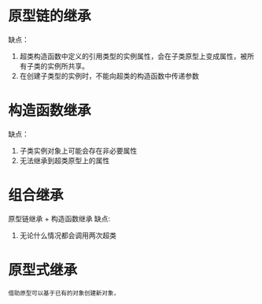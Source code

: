 # 原型链的继承
缺点：
1. 超类构造函数中定义的引用类型的实例属性，会在子类原型上变成属性，被所有子类的实例所共享。
2. 在创建子类型的实例时，不能向超类的构造函数中传递参数

# 构造函数继承
缺点：
1. 子类实例对象上可能会存在非必要属性
2. 无法继承到超类原型上的属性

# 组合继承
原型链继承 + 构造函数继承
缺点:
1. 无论什么情况都会调用两次超类

# 原型式继承
    借助原型可以基于已有的对象创建新对象，
